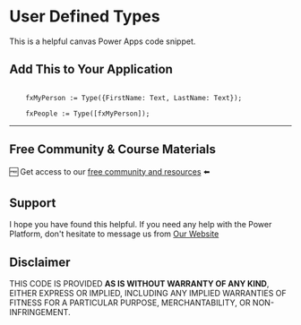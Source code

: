 # User Defined Types

This is a helpful canvas Power Apps code snippet.

## Add This to Your Application

```PowerFx

    fxMyPerson := Type({FirstName: Text, LastName: Text});

    fxPeople := Type([fxMyPerson]);

```

---

## Free Community & Course Materials

🆓 Get access to our [free community and resources](https://tinyurl.com/DarrensStuffFree) ⬅️

## Support

I hope you have found this helpful. If you need any help with the Power Platform, don't hesitate to message us from [Our Website](https://superpowerlabs.co)

## Disclaimer

THIS CODE IS PROVIDED **AS IS WITHOUT WARRANTY OF ANY KIND**, EITHER EXPRESS OR IMPLIED, INCLUDING ANY IMPLIED WARRANTIES OF FITNESS FOR A PARTICULAR PURPOSE, MERCHANTABILITY, OR NON-INFRINGEMENT.
